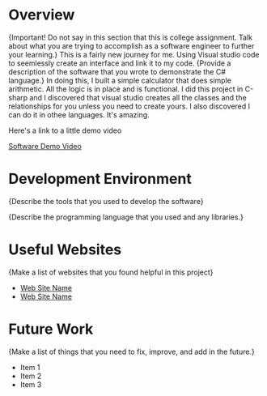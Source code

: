 # Overview

{Important! Do not say in this section that this is college assignment. Talk about what you are trying to accomplish as a software engineer to further your learning.}
This is a fairly new journey for me. Using Visual studio code to seemlessly create an interface and link it to my code.
{Provide a description of the software that you wrote to demonstrate the C# language.}
In doing this, I built a simple calculator that does simple arithmetic. All the logic is in place and is functional.
I did this project in C-sharp and I discovered that visual studio creates all the classes and the relationships for you unless you need to create yours.
I also discovered I can do it in othee languages. It's amazing.

Here's a link to a little demo video

[Software Demo Video](http://youtube.link.goes.here)

# Development Environment

{Describe the tools that you used to develop the software}

{Describe the programming language that you used and any libraries.}

# Useful Websites

{Make a list of websites that you found helpful in this project}

- [Web Site Name](http://url.link.goes.here)
- [Web Site Name](http://url.link.goes.here)

# Future Work

{Make a list of things that you need to fix, improve, and add in the future.}

- Item 1
- Item 2
- Item 3
